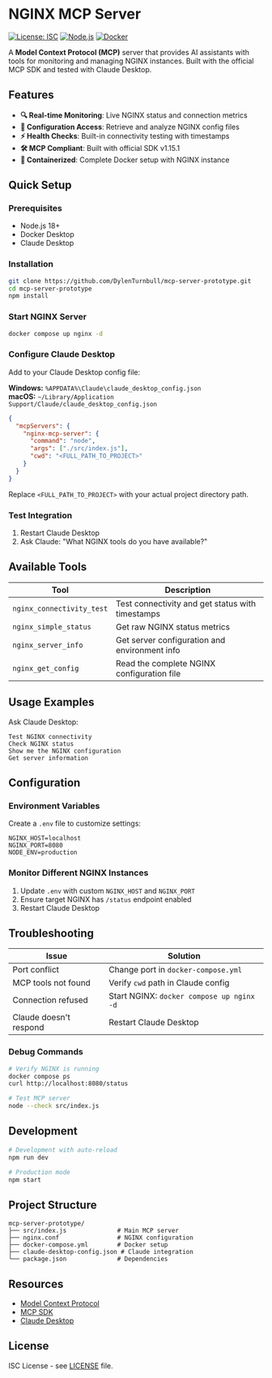 # NGINX MCP Server

[![License: ISC](https://img.shields.io/badge/License-ISC-blue.svg)](https://opensource.org/licenses/ISC)
[![Node.js](https://img.shields.io/badge/Node.js-18+-green.svg)](https://nodejs.org/)
[![Docker](https://img.shields.io/badge/Docker-Compose-blue.svg)](https://docs.docker.com/compose/)

A **Model Context Protocol (MCP)** server that provides AI assistants with tools for monitoring and managing NGINX instances. Built with the official MCP SDK and tested with Claude Desktop.

## Features

- **🔍 Real-time Monitoring**: Live NGINX status and connection metrics
- **📄 Configuration Access**: Retrieve and analyze NGINX config files  
- **⚡ Health Checks**: Built-in connectivity testing with timestamps
- **🛠️ MCP Compliant**: Built with official SDK v1.15.1
- **🐳 Containerized**: Complete Docker setup with NGINX instance

## Quick Setup

### Prerequisites
- Node.js 18+
- Docker Desktop
- Claude Desktop

### Installation
```bash
git clone https://github.com/DylenTurnbull/mcp-server-prototype.git
cd mcp-server-prototype
npm install
```

### Start NGINX Server
```bash
docker compose up nginx -d
```

### Configure Claude Desktop
Add to your Claude Desktop config file:

**Windows:** `%APPDATA%\Claude\claude_desktop_config.json`  
**macOS:** `~/Library/Application Support/Claude/claude_desktop_config.json`

```json
{
  "mcpServers": {
    "nginx-mcp-server": {
      "command": "node",
      "args": ["./src/index.js"],
      "cwd": "<FULL_PATH_TO_PROJECT>"
    }
  }
}
```

Replace `<FULL_PATH_TO_PROJECT>` with your actual project directory path.

### Test Integration
1. Restart Claude Desktop
2. Ask Claude: "What NGINX tools do you have available?"

## Available Tools

| Tool | Description |
|------|-------------|
| `nginx_connectivity_test` | Test connectivity and get status with timestamps |
| `nginx_simple_status` | Get raw NGINX status metrics |
| `nginx_server_info` | Get server configuration and environment info |
| `nginx_get_config` | Read the complete NGINX configuration file |

## Usage Examples

Ask Claude Desktop:
```
Test NGINX connectivity
Check NGINX status  
Show me the NGINX configuration
Get server information
```

## Configuration

### Environment Variables
Create a `.env` file to customize settings:

```env
NGINX_HOST=localhost
NGINX_PORT=8080
NODE_ENV=production
```

### Monitor Different NGINX Instances
1. Update `.env` with custom `NGINX_HOST` and `NGINX_PORT`
2. Ensure target NGINX has `/status` endpoint enabled
3. Restart Claude Desktop

## Troubleshooting

| Issue | Solution |
|-------|----------|
| Port conflict | Change port in `docker-compose.yml` |
| MCP tools not found | Verify `cwd` path in Claude config |
| Connection refused | Start NGINX: `docker compose up nginx -d` |
| Claude doesn't respond | Restart Claude Desktop |

### Debug Commands
```bash
# Verify NGINX is running
docker compose ps
curl http://localhost:8080/status

# Test MCP server
node --check src/index.js
```

## Development

```bash
# Development with auto-reload
npm run dev

# Production mode
npm start
```

## Project Structure

```
mcp-server-prototype/
├── src/index.js              # Main MCP server
├── nginx.conf                # NGINX configuration
├── docker-compose.yml        # Docker setup
├── claude-desktop-config.json # Claude integration
└── package.json              # Dependencies
```

## Resources

- [Model Context Protocol](https://modelcontextprotocol.io/)
- [MCP SDK](https://github.com/modelcontextprotocol/sdk)
- [Claude Desktop](https://claude.ai/desktop)

## License

ISC License - see [LICENSE](LICENSE) file.